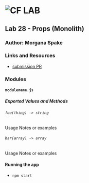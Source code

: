 ![CF](http://i.imgur.com/7v5ASc8.png) LAB  
=================================================  
  
## Lab 28 - Props (Monolith)  
  
### Author: Morgana Spake  
   
### Links and Resources  
* [submission PR](https://github.com/401-advanced-javascript-mspake/lab-28-props/pull/1)  
  
### Modules  
#### `modulename.js`
##### Exported Values and Methods

###### `foo(thing) -> string`
Usage Notes or examples

###### `bar(array) -> array`
Usage Notes or examples
  
#### Running the app  
* `npm start`  
  
<!-- #### Tests
* How do you run tests?
* What assertions were made?
* What assertions need to be / should be made? -->
